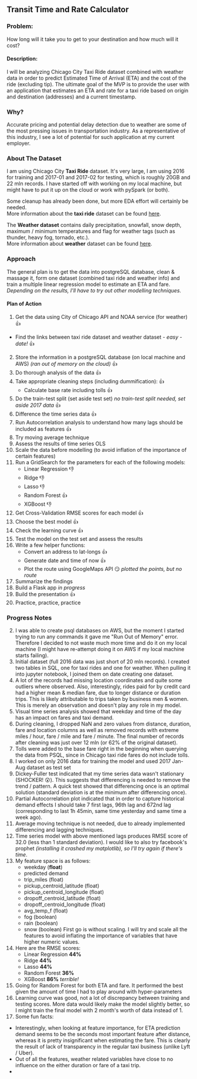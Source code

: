 ## Transit Time and Rate Calculator

### Problem:
How long will it take you to get to your destination and how much will it cost?

#### Description:
I will be analyzing Chicago City Taxi Ride dataset combined with weather data in order to predict Estimated Time of Arrival (ETA) and the cost of the ride (excluding tip). The ultimate goal of the MVP is to provide the user with an application that estimates an ETA and rate for a taxi ride based on origin and destination (addresses) and a current timestamp.

### Why?
Accurate pricing and potential delay detection due to weather are some of the most pressing issues in transportation industry. As a representative of this industry, I see a lot of potential for such application at my current employer.

### About The Dataset
I am using Chicago City **Taxi Ride** dataset. It's very large, I am using 2016 for training and 2017-01 and 2017-02 for testing, which is roughly 20GB and 22 mln records. I have started off with working on my local machine, but might have to put it up on the cloud or work with pySpark (or both).

Some cleanup has already been done, but more EDA effort will certainly be needed.   
More information about the **taxi ride** dataset can be found [here](https://digital.cityofchicago.org/index.php/chicago-taxi-data-released/).

The **Weather dataset** contains daily precipitation, snowfall, snow depth, maximum / minimum temperatures and flag for weather tags (such as thunder, heavy fog, tornado, etc.).  
More information about **weather** dataset can be found [here](https://www.ncdc.noaa.gov/).

### Approach
The general plan is to get the data into postgreSQL database, clean & massage it, form one dataset (combined taxi ride and weather info) and train a multiple linear regression model to estimate an ETA and fare.
*Depending on the results, I'll have to try out other modelling techniques.*

#### Plan of Action
1. Get the data using City of Chicago API and NOAA service (for weather) :thumbsup:
  * Find the links between taxi ride dataset and weather dataset - *easy - date!* :thumbsup:
2. Store the information in a postgreSQL database (on local machine and AWS) *(ran out of memory on the cloud)* :thumbsup:
3. Do thorough analysis of the data :thumbsup:
4. Take appropriate cleaning steps (including dummification): :thumbsup:
    * Calculate base rate including tolls :thumbsup:
5. Do the train-test split (set aside test set) *no train-test split needed, set aside 2017 data* :thumbsup:
6. Difference the time series data :thumbsup:
7. Run Autocorrelation analysis to understand how many lags should be included as features :thumbsup:
8. Try moving average technique
9. Assess the results of time series OLS
10. Scale the data before modelling (to avoid inflation of the importance of certain features)
11. Run a GridSearch for the parameters for each of the following models:
    * Linear Regression :thumbsdown:
    * Ridge :thumbsdown:
    * Lasso :thumbsdown:
    * Random Forest :thumbsup:
    * XGBoost :thumbsdown:
12. Get Cross-Validation RMSE scores for each model :thumbsup:
13. Choose the best model :thumbsup:
13. Check the learning curve :thumbsup:
14. Test the model on the test set and assess the results
15. Write a few helper functions:
    * Convert an address to lat-longs :thumbsup:
    * Generate date and time of now :thumbsup:
    * Plot the route using GoogleMaps API :smirk: *plotted the points, but no route*
16. Summarize the findings
17. Build a Flask app *in progress*
18. Build the presentation :thumbsup:
19. Practice, practice, practice


### Progress Notes
2. I was able to create psql databases on AWS, but the moment I started trying to run any commands it gave me "Run Out of Memory" error. Therefore I decided to not waste much more time and do it on my local machine (I might have re-attempt doing it on AWS if my local machine starts failing).  
2. Initial dataset (full 2016 data was just short of 20 mln records). I created two tables in SQL, one for taxi rides and one for weather. When pulling it into jupyter notebook, I joined them on date creating one dataset.  
3. A lot of the records had missing location coordinates and quite some outliers where observed. Also, interestingly, rides paid for by credit card had a higher mean & median fare, due to longer distance or duration trips. This is likely attributable to trips taken by business men & women. This is merely an observation and doesn't play any role in my model.
3. Visual time series analysis showed that weekday and time of the day has an impact on fares and taxi demand.    
4. During cleaning, I dropped NaN and zero values from distance, duration, fare and location columns as well as removed records with extreme miles / hour, fare / mile and fare / minute. The final number of records after cleaning was just over 12 mln (or 62% of the original dataset).  
4. Tolls were added to the base fare right in the beginning when querying the data from PSQL, since in Chicago taxi ride fares do not include tolls.  
5. I worked on only 2016 data for training the model and used 2017 Jan-Aug dataset as test set  
6. Dickey-Fuller test indicated that my time series data wasn't stationary (SHOCKER! :astonished:). This suggests that differencing is needed to remove the trend / pattern. A quick test showed that differencing once is an optimal solution (standard deviation is at the minimum after differencing once).  
7. Partial Autocorrelation plot indicated that in order to capture historical demand effects I should take 7 first lags, 96th lag and 672nd lag (corresponding to last 1h 45min, same time yesterday and same time a week ago).  
8. Average moving technique is not needed, due to already implemented differencing and lagging techniques.  
9. Time series model with above mentioned lags produces RMSE score of 32.0 (less than 1 standard deviation). I would like to also try facebook's prophet *(installing it crashed my matplotlib), so I'll try again if there's time*.  
10. My feature space is as follows:
    * weekday (**float**)
    * predicted demand
    * trip_miles (float)
    * pickup_centroid_latitude (float)
    * pickup_centroid_longitude (float)
    * dropoff_centroid_latitude (float)
    * dropoff_centroid_longitude (float)
    * avg_temp_f (float)
    * fog (boolean)
    * rain (boolean)
    * snow (boolean)
First go is without scaling. I will try and scale all the features to avoid inflating the importance of variables that have higher numeric values.  
12. Here are the RMSE scores:
    * Linear Regression **44%**
    * Ridge **44%**
    * Lasso **44%**
    * Random Forest **36%**
    * XGBoost  **86%** *terrible!*
13. Going for Random Forest for both ETA and fare. It performed the best given the amount of time I had to play around with hyper-parameters
14. Learning curve was good, not a lot of discrepancy between training and testing scores. More data would likely make the model slightly better, so I might train the final model with 2 month's worth of data instead of 1.
17. Some fun facts:
  * Interestingly, when looking at feature importance, for ETA prediction demand seems to be the seconds most important feature after distance, whereas it is pretty insignificant when estimating the fare. This is clearly the result of lack of transparency in the regular taxi business (unlike Lyft / Uber).   
  * Out of all the features, weather related variables have close to no influence on the either duration or fare of a taxi trip.
  *
